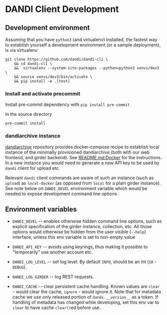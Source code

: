 # DANDI Client Development

## Development environment

Assuming that you have `python3` (and virtualenv) installed, the fastest
way to establish yourself a development environment (or a sample deployment),
is via virtualenv:

    git clone https://github.com/dandi/dandi-cli \
        && cd dandi-cli \
        &&  virtualenv --system-site-packages --python=python3 venvs/dev3 \
        && source venvs/dev3/bin/activate \
        && pip install -e .[test]

### Install and activate precommit

Install pre-commit dependency with `pip install pre-commit`

In the source directory
```
pre-commit install
```

### dandiarchive instance

[dandiarchive](https://github.com/dandi/dandiarchive) repository provides
docker-compose recipe to establish local instance of the minimally provisioned
dandiarchive (both with our web frontend, and girder backend).
See [README.md:Docker](https://github.com/dandi/dandiarchive#docker) for the
instructions.  In a new instance you would need to generate a new API key to be
used by `dandi` client for upload etc.

Relevant `dandi` client commands are aware of such an instance (such as `upload`)
as `local-docker` (as opposed from `local` for a plain girder instance).  See note
below on `DANDI_DEVEL` environment variable which would be needed to expose
development command line options.

## Environment variables

- `DANDI_DEVEL` -- enables otherwise hidden command line options,
  such as explicit specification of the girder instance, collection, etc.
  All those options would otherwise be hidden from the user visible (`--help`)
  interface, unless this env variable is set to non-empty value

- `DANDI_API_KEY` -- avoids using keyrings, thus making it possible to
  "temporarily" use another account etc.

- `DANDI_LOG_LEVEL` -- set log level. By default `INFO`, should be an int (`10` - `DEBUG`).

- `DANDI_LOG_GIRDER` -- log REST requests.

- `DANDI_CACHE` -- clear persistent cache handling. Known values
  are `clear` - would clear the cache, `ignore` - would ignore it. Note that for
  metadata cache we use only released portion of `dandi.__version__` as a token.
  If handling of metadata has changed while developing, set this env var to
  `clear` to have cache `clear()`ed before use.
